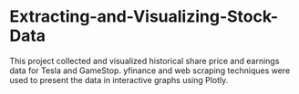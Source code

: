 # Extracting-and-Visualizing-Stock-Data
This project collected and visualized historical share price and earnings data for Tesla and GameStop. yfinance and web scraping techniques were used to present the data in interactive graphs using Plotly.
